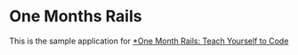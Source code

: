 # One Months Rails
This is the sample application for 
[*One Month Rails: Teach Yourself to Code](http://onemonthrails.com)


